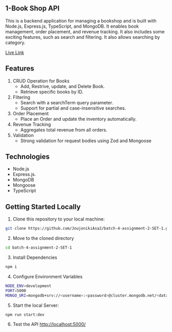 ## 1-Book Shop API
This is a backend application for managing a bookshop and is built with Node.js, Express.js, TypeScript, and MongoDB. It enables book management, order placement, and revenue tracking. It also includes some exciting features, such as search and filtering. It also allows searching by category.

[Live Link](https://batch-4-assignment-2-set-1.vercel.app/)


## Features
1. CRUD Operation for Books
   - Add, Restrive, update, and Delete Book.
   - Retrieve specific books by ID.
2. Filtering
   - Search with a searchTerm query parameter.
   - Support for partial and case-insensitive searches. 
3. Order Placement
   - Place an Order and update the inventory automatically.
4. Revenue Tracking
   - Aggregates total revenue from all orders.
5. Validation
   - Strong validation for request bodies using Zod and Mongoose
  
## Technologies
- Node.js
- Express.js.
- MongoDB
- Mongoose
- TypeScript

## Getting Started Locally
1. Clone this repository to your local machine:
```bash
git clone https://github.com/JoujonikiAsa2/batch-4-assignment-2-SET-1.git
```
2. Move to the cloned directory
```bash
cd batch-4-assignment-2-SET-1
```

3. Install Dependencies
```bash
npm i
```
4. Configure Environment Variables
```bash
NODE_ENV=development
PORT=5000
MONGO_URI=mongodb+srv://<username>:<password>@cluster.mongodb.net/<database>?retryWrites=true&w=majority
```
5. Start the local Server:
```bash
npm run start:dev
```
6. Test the API
[http://localhost:5000/](http://localhost:5000/)

